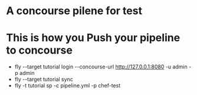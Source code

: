 # A concourse pilene for test

# This is  how you Push your pipeline to concourse

* fly --target tutorial login --concourse-url http://127.0.0.1:8080 -u admin -p admin
* fly --target tutorial sync
* fly -t tutorial sp -c pipeline.yml -p chef-test
